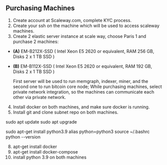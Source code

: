 ## Purchasing Machines

1) Create account at Scaleway.com, complete KYC process.
2) Create your ssh on the machine which will be used to access scaleway machines.
3) Create 2 elastic server instance at scale way, choose Paris 1 and purchase 2 machines:
- **(A)** EM-B212X-SSD ( Intel Xeon E5 2620 or equivalent, RAM 256 GB, Disks 2 x 1 TB SSD )
- **(B)** EM-B112X-SSD ( Intel Xeon E5 2620 or equivalent, RAM
192 GB, Disks
2 x 1 TB SSD )

    First server will be used to run memgraph, indexer, miner, and the second one to run bitcoin core node;
While purchasing machines, select private network integration, so the machines can communicate each other via private network.

4) Install docker on both machines, and make sure docker is running.
5) Install git and clone subnet repo on both machines.

sudo apt update
sudo apt upgrade

sudo apt-get install python3.9
alias python=python3
source ~/.bashrc
python --version

 
8) apt-get install docker
7) apt-get install docker-compose
8) install python 3.9 on both machines


